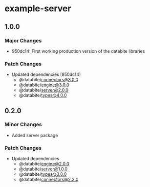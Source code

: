 # example-server

## 1.0.0

### Major Changes

- 950dc14: First working production version of the databite libraries

### Patch Changes

- Updated dependencies [950dc14]
  - @databite/connectors@3.0.0
  - @databite/engine@3.0.0
  - @databite/server@2.0.0
  - @databite/types@4.0.0

## 0.2.0

### Minor Changes

- Added server package

### Patch Changes

- Updated dependencies
  - @databite/engine@2.0.0
  - @databite/server@1.0.0
  - @databite/types@3.0.0
  - @databite/connectors@2.2.0
